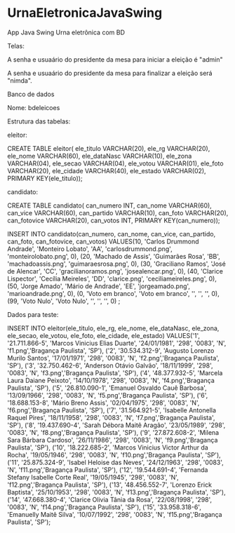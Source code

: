 # UrnaEletronicaJavaSwing
App Java Swing Urna eletrônica com BD


Telas:



A senha e usuaário do presidente da mesa para iniciar a eleição é "admin"

A senha e usuaário do presidente da mesa para finalizar a eleição será "nimda".



Banco de dados

Nome: bdeleicoes

Estrutura das tabelas:

eleitor:

CREATE TABLE eleitor(
ele_titulo        VARCHAR(20),
ele_rg             VARCHAR(20),
ele_nome        VARCHAR(60),
ele_dataNasc   VARCHAR(10),
ele_zona          VARCHAR(04),
ele_secao         VARCHAR(04),
ele_votou         VARCHAR(01),
ele_foto           VARCHAR(20),
ele_cidade       VARCHAR(40),
ele_estado       VARCHAR(02),
PRIMARY KEY(ele_titulo));


candidato:

CREATE TABLE candidato(
can_numero   INT,
can_nome     VARCHAR(60),
can_vice     VARCHAR(60),
can_partido  VARCHAR(10),
can_foto     VARCHAR(20),
can_fotovice VARCHAR(20),
can_votos    INT,
PRIMARY KEY(can_numero));


INSERT INTO candidato(can_numero, can_nome, can_vice, can_partido, can_foto, can_fotovice, can_votos)
VALUES(10, 'Carlos Drummond Andrade', 'Monteiro Lobato', 'AA', 'carlosdrummond.png', 'monteirolobato.png', 0),
             (20, 'Machado de Assis', 'Guimarães Rosa', 'BB', 'machadoassis.png', 'guimaraesrosa.png', 0),
             (30, 'Graciliano Ramos', 'José de Alencar', 'CC', 'gracilianoramos.png', 'josealencar.png', 0),
             (40, 'Clarice Lispector', 'Cecília Meireles', 'DD', 'clarice.png', 'ceciliameireles.png', 0),
             (50, 'Jorge Amado', 'Mário de Andrade', 'EE', 'jorgeamado.png', 'marioandrade.png', 0),
             (0,  'Voto em branco', 'Voto em branco', '', '', '', 0),
             (99, 'Voto Nulo', 'Voto Nulo', '', '', '',  0) ;

Dados para teste:

INSERT INTO eleitor(ele_titulo, ele_rg, ele_nome, ele_dataNasc, ele_zona, ele_secao, ele_votou, ele_foto, ele_cidade, ele_estado)
VALUES('1', '21.711.866-5', 'Marcos Vinicius Elias Duarte', '24/01/1981', '298', '0083', 'N', 'f1.png','Bragança Paulista', 'SP'),
('2', '30.534.312-9', 'Augusto Lorenzo Murilo Santos', '17/01/1971', '298', '0083', 'N', 'f2.png','Bragança Paulista', 'SP'),
('3', '32.750.462-6', 'Anderson Otávio Galvão', '18/11/1999', '298', '0083', 'N', 'f3.png','Bragança Paulista', 'SP'),
('4', '48.377.932-5', 'Marcela Laura Daiane Peixoto', '14/10/1978', '298', '0083', 'N', 'f4.png','Bragança Paulista', 'SP'),
('5', '26.810.090-1', 'Emanuel Osvaldo Cauê Barbosa', '13/09/1966', '298', '0083', 'N', 'f5.png','Bragança Paulista', 'SP'),
('6', '18.688.153-8', 'Mário Breno Assis', '02/04/1975', '298', '0083', 'N', 'f6.png','Bragança Paulista', 'SP'),
('7', '31.564.921-5', 'Isabelle Antonella Raquel Pires', '18/11/1958', '298', '0083', 'N', 'f7.png','Bragança Paulista', 'SP'),
('8', '19.437.690-4', 'Sarah Débora Maitê Aragão', '23/05/1989', '298', '0083', 'N', 'f8.png','Bragança Paulista', 'SP'),
('9', '27.872.608-2', 'Milena Sara Bárbara Cardoso', '26/11/1986', '298', '0083', 'N', 'f9.png','Bragança Paulista', 'SP'),
('10', '18.222.685-2', 'Marcos Vinicius Victor Arthur da Rocha', '19/05/1946', '298', '0083', 'N', 'f10.png','Bragança Paulista', 'SP'),
('11', '25.875.324-9', 'Isabel Heloise das Neves', '24/12/1963', '298', '0083', 'N', 'f11.png','Bragança Paulista', 'SP'),
('12', '19.544.691-4', 'Fernanda Stefany Isabelle Corte Real', '19/05/1945', '298', '0083', 'N', 'f12.png','Bragança Paulista', 'SP'),
('13', '48.456.552-7', 'Lorenzo Erick Baptista', '25/10/1953', '298', '0083', 'N', 'f13.png','Bragança Paulista', 'SP'),
('14', '47.668.380-4', 'Clarice Olivia Tânia da Rosa', '22/08/1998', '298', '0083', 'N', 'f14.png','Bragança Paulista', 'SP'),
('15', '33.958.318-6', 'Emanuelly Maitê Silva', '10/07/1992', '298', '0083', 'N', 'f15.png','Bragança Paulista', 'SP');




